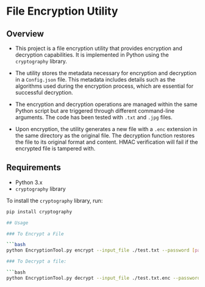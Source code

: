 # File Encryption Utility

## Overview

- This project is a file encryption utility that provides encryption and decryption capabilities. It is implemented in Python using the `cryptography` library.

- The utility stores the metadata necessary for encryption and decryption in a `Config.json` file. This metadata includes details such as the algorithms used during the encryption process, which are essential for successful decryption.

- The encryption and decryption operations are managed within the same Python script but are triggered through different command-line arguments. The code has been tested with `.txt` and `.jpg` files.

- Upon encryption, the utility generates a new file with a `.enc` extension in the same directory as the original file. The decryption function restores the file to its original format and content. HMAC verification will fail if the encrypted file is tampered with.


## Requirements

- Python 3.x
- `cryptography` library

To install the `cryptography` library, run:

```bash
pip install cryptography

## Usage

### To Encrypt a File

```bash
python EncryptionTool.py encrypt --input_file ./test.txt --password [password] --encryption_algorithm aes-256 --hashing_algorithm sha512 --iterations 10000

### To Decrypt a file:

```bash
python EncryptionTool.py decrypt --input_file ./test.txt.enc --password [password]
